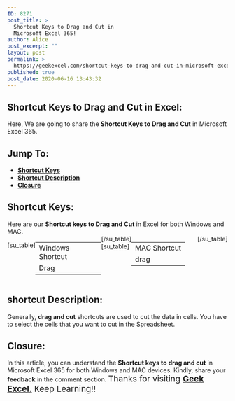 ```yaml
---
ID: 8271
post_title: >
  Shortcut Keys to Drag and Cut in
  Microsoft Excel 365!
author: Alice
post_excerpt: ""
layout: post
permalink: >
  https://geekexcel.com/shortcut-keys-to-drag-and-cut-in-microsoft-excel-365/
published: true
post_date: 2020-06-16 13:43:32
---
```

<h2>Shortcut Keys to Drag and Cut in Excel:</h2>
Here, We are going to share the <strong>Shortcut Keys to Drag and Cut</strong> in Microsoft Excel 365.
<h2>Jump To:</h2>
<ul>
 	<li><strong><a href="#1">Shortcut Keys</a></strong></li>
 	<li><strong><a href="#2">Shortcut Description</a></strong></li>
 	<li><strong><a href="#3">Closure</a></strong></li>
</ul>
<h2 id="1">Shortcut Keys:</h2>
Here are our <strong>Shortcut keys to Drag and Cut</strong> in Excel for both Windows and MAC.
<div style="display: flex;">

[su_table]
<table>
<tbody>
<tr>
<td>Windows Shortcut</td>
</tr>
<tr>
<td style="display: flex;"><span class="key-flex"><span class="win-key" style="width: 120px;"><span class="custom-span-key">Drag</span></span></span></td>
</tr>
</tbody>
</table>
[/su_table]
[su_table]
<table style="float: right;">
<tbody>
<tr>
<td>MAC Shortcut</td>
</tr>
<tr>
<td style="display: flex;"><span class="key-flex"><span class="mac-key" style="width: 120px;"><span class="custom-span-key">drag</span></span></span></td>
</tr>
</tbody>
</table>
[/su_table]

</div>
<h2 id="2">shortcut Description:</h2>
Generally, <strong>drag and cut</strong> shortcuts are used to cut the data in cells. You have to select the cells that you want to cut in the Spreadsheet.
<h2 id="3">Closure:</h2>
In this article, you can understand the <strong>Shortcut keys to drag and cut</strong> in Microsoft Excel 365 for both Windows and MAC devices. Kindly, share your <strong>feedback</strong> in the comment section. <span style="font-size: 19px;">Thanks for visiting <strong><a href="https://geekexcel.com/">Geek Excel.</a></strong> Keep Learning!!</span>